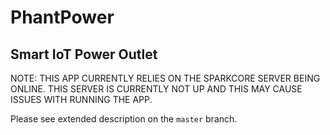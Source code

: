 # PhantPower
<h2>Smart IoT Power Outlet</h2>

NOTE: THIS APP CURRENTLY RELIES ON THE SPARKCORE SERVER BEING ONLINE. THIS SERVER IS CURRENTLY NOT UP AND THIS MAY CAUSE ISSUES WITH RUNNING THE APP.

Please see extended description on the <code>master</code> branch.

